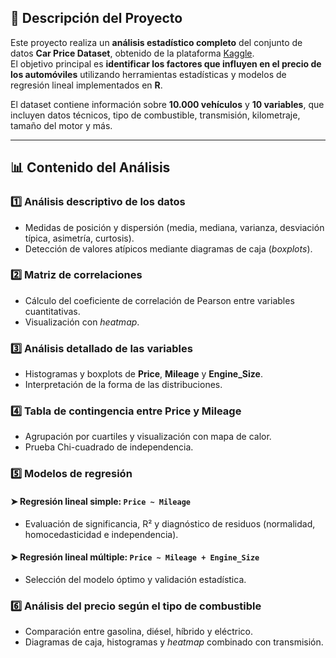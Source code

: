 ## 📘 Descripción del Proyecto

Este proyecto realiza un **análisis estadístico completo** del conjunto de datos **Car Price Dataset**, obtenido de la plataforma [Kaggle](https://www.kaggle.com/).  
El objetivo principal es **identificar los factores que influyen en el precio de los automóviles** utilizando herramientas estadísticas y modelos de regresión lineal implementados en **R**.

El dataset contiene información sobre **10.000 vehículos** y **10 variables**, que incluyen datos técnicos, tipo de combustible, transmisión, kilometraje, tamaño del motor y más.

---

## 📊 Contenido del Análisis

### 1️⃣ Análisis descriptivo de los datos
- Medidas de posición y dispersión (media, mediana, varianza, desviación típica, asimetría, curtosis).
- Detección de valores atípicos mediante diagramas de caja (*boxplots*).

### 2️⃣ Matriz de correlaciones
- Cálculo del coeficiente de correlación de Pearson entre variables cuantitativas.
- Visualización con *heatmap*.

### 3️⃣ Análisis detallado de las variables
- Histogramas y boxplots de **Price**, **Mileage** y **Engine_Size**.
- Interpretación de la forma de las distribuciones.

### 4️⃣ Tabla de contingencia entre Price y Mileage
- Agrupación por cuartiles y visualización con mapa de calor.
- Prueba Chi-cuadrado de independencia.

### 5️⃣ Modelos de regresión
#### ➤ Regresión lineal simple: `Price ~ Mileage`
- Evaluación de significancia, R² y diagnóstico de residuos (normalidad, homocedasticidad e independencia).

#### ➤ Regresión lineal múltiple: `Price ~ Mileage + Engine_Size`
- Selección del modelo óptimo y validación estadística.

### 6️⃣ Análisis del precio según el tipo de combustible
- Comparación entre gasolina, diésel, híbrido y eléctrico.
- Diagramas de caja, histogramas y *heatmap* combinado con transmisión.
